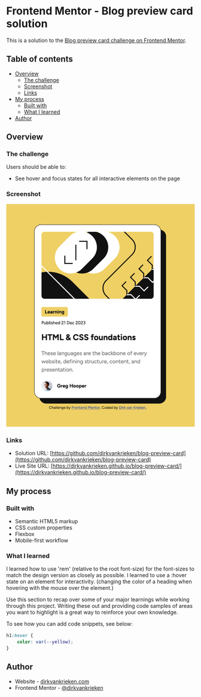 # Frontend Mentor - Blog preview card solution

This is a solution to the [Blog preview card challenge on Frontend Mentor](https://www.frontendmentor.io/challenges/blog-preview-card-ckPaj01IcS). 

## Table of contents

- [Overview](#overview)
  - [The challenge](#the-challenge)
  - [Screenshot](#screenshot)
  - [Links](#links)
- [My process](#my-process)
  - [Built with](#built-with)
  - [What I learned](#what-i-learned)
- [Author](#author)


## Overview

### The challenge

Users should be able to:

- See hover and focus states for all interactive elements on the page

### Screenshot

![](./screenshot.png)


### Links

- Solution URL: [https://github.com/dirkvankrieken/blog-preview-card](https://github.com/dirkvankrieken/blog-preview-card)
- Live Site URL: [https://dirkvankrieken.github.io/blog-preview-card/](https://dirkvankrieken.github.io/blog-preview-card/)

## My process

### Built with

- Semantic HTML5 markup
- CSS custom properties
- Flexbox
- Mobile-first workflow

### What I learned

I learned how to use 'rem' (relative to the root font-size) for the font-sizes to match the design version as closely as possible.
I learned to use a :hover state on an element for interactivity. (changing the color of a heading when hovering with the mouse over the element.)

Use this section to recap over some of your major learnings while working through this project. Writing these out and providing code samples of areas you want to highlight is a great way to reinforce your own knowledge.

To see how you can add code snippets, see below:

```css
h1:hover {
	color: var(--yellow);
}
```

## Author

- Website - [dirkvankrieken.com](https://dirkvankrieken.com)
- Frontend Mentor - [@dirkvankrieken](https://www.frontendmentor.io/profile/dirkvankrieken)
